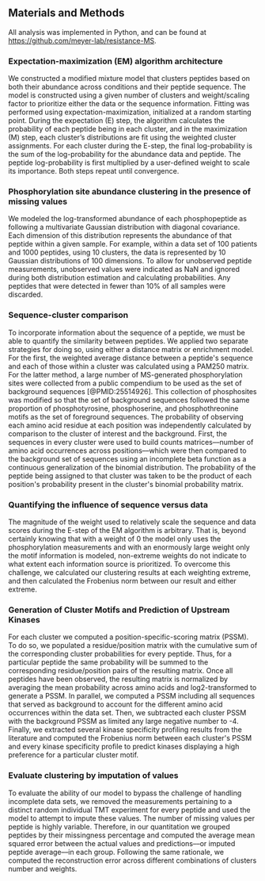 ## Materials and Methods

All analysis was implemented in Python, and can be found at <https://github.com/meyer-lab/resistance-MS>.

### Expectation-maximization (EM) algorithm architecture

We constructed a modified mixture model that clusters peptides based on both their abundance across conditions and their peptide sequence. The model is constructed using a given number of clusters and weight/scaling factor to prioritize either the data or the sequence information. Fitting was performed using expectation-maximization, initialized at a random starting point. During the expectation (E) step, the algorithm calculates the probability of each peptide being in each cluster, and in the maximization (M) step, each cluster’s distributions are fit using the weighted cluster assignments. For each cluster during the E-step, the final log-probability is the sum of the log-probability for the abundance data and peptide. The peptide log-probability is first multiplied by a user-defined weight to scale its importance. Both steps repeat until convergence.

### Phosphorylation site abundance clustering in the presence of missing values

We modeled the log-transformed abundance of each phosphopeptide as following a multivariate Gaussian distribution with diagonal covariance. Each dimension of this distribution represents the abundance of that peptide within a given sample. For example, within a data set of 100 patients and 1000 peptides, using 10 clusters, the data is represented by 10 Gaussian distributions of 100 dimensions. To allow for unobserved peptide measurements, unobserved values were indicated as NaN and ignored during both distribution estimation and calculating probabilities. Any peptides that were detected in fewer than 10% of all samples were discarded.

### Sequence-cluster comparison

To incorporate information about the sequence of a peptide, we must be able to quantify the similarity between peptides. We applied two separate strategies for doing so, using either a distance matrix or enrichment model. For the first, the weighted average distance between a peptide's sequence and each of those within a cluster was calculated using a PAM250 matrix. For the latter method, a large number of MS-generated phosphorylation sites were collected from a public compendium to be used as the set of background sequences [@PMID:25514926]. This collection of phosphosites was modified so that the set of background sequences followed the same proportion of phosphotyrosine, phosphoserine, and phosphothreonine motifs as the set of foreground sequences. The probability of observing each amino acid residue at each position was independently calculated by comparison to the cluster of interest and the background. First, the sequences in every cluster were used to build counts matrices––number of amino acid occurrences across positions––which were then compared to the background set of sequences using an incomplete beta function as a continuous generalization of the binomial distribution. The probability of the peptide being assigned to that cluster was taken to be the product of each position's probability present in the cluster's binomial probability matrix.

### Quantifying the influence of sequence versus data

The magnitude of the weight used to relatively scale the sequence and data scores during the E-step of the EM algorithm is arbitrary. That is, beyond certainly knowing that with a weight of 0 the model only uses the phosphorylation measurements and with an enormously large weight only the motif information is modeled, non-extreme weights do not indicate to what extent each information source is prioritized. To overcome this challenge, we calculated our clustering results at each weighting extreme, and then calculated the Frobenius norm between our result and either extreme.

### Generation of Cluster Motifs and Prediction of Upstream Kinases

For each cluster we computed a position-specific-scoring matrix (PSSM). To do so, we populated a residue/position matrix with the cumulative sum of the corresponding cluster probabilities for every peptide. Thus, for a particular peptide the same probability will be summed to the corresponding residue/position pairs of the resulting matrix. Once all peptides have been observed, the resulting matrix is normalized by averaging the mean probability across amino acids and log2-transformed to generate a PSSM. In parallel, we computed a PSSM including all sequences that served as background to account for the different amino acid occurrences within the data set. Then, we subtracted each cluster PSSM with the background PSSM as limited any large negative number to -4. Finally, we extracted several kinase specificity profiling results from the literature and computed the Frobenius norm between each cluster's PSSM and every kinase specificity profile to predict kinases displaying a high preference for a particular cluster motif.

### Evaluate clustering by imputation of values

To evaluate the ability of our model to bypass the challenge of handling incomplete data sets, we removed the measurements pertaining to a distinct random individual TMT experiment for every peptide and used the model to attempt to impute these values. The number of missing values per peptide is highly variable. Therefore, in our quantitation we grouped peptides by their missingness percentage and computed the average mean squared error between the actual values and predictions––or imputed peptide average––in each group. Following the same rationale, we computed the reconstruction error across different combinations of clusters number and weights.
